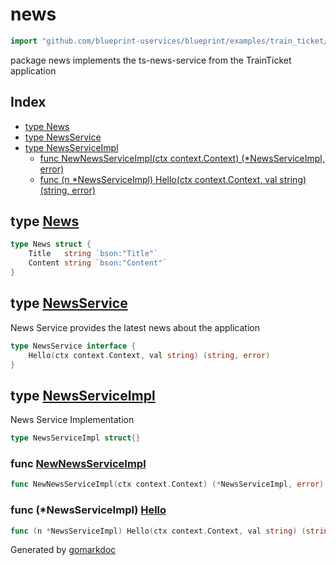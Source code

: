<!-- Code generated by gomarkdoc. DO NOT EDIT -->

# news

```go
import "github.com/blueprint-uservices/blueprint/examples/train_ticket/workflow/news"
```

package news implements the ts\-news\-service from the TrainTicket application

## Index

- [type News](<#News>)
- [type NewsService](<#NewsService>)
- [type NewsServiceImpl](<#NewsServiceImpl>)
  - [func NewNewsServiceImpl\(ctx context.Context\) \(\*NewsServiceImpl, error\)](<#NewNewsServiceImpl>)
  - [func \(n \*NewsServiceImpl\) Hello\(ctx context.Context, val string\) \(string, error\)](<#NewsServiceImpl.Hello>)


<a name="News"></a>
## type [News](<https://gitlab.mpi-sws.org/cld/blueprint2/blueprint/blob/main/examples/train_ticket/workflow/news/data.go#L3-L6>)



```go
type News struct {
    Title   string `bson:"Title"`
    Content string `bson:"Content"`
}
```

<a name="NewsService"></a>
## type [NewsService](<https://gitlab.mpi-sws.org/cld/blueprint2/blueprint/blob/main/examples/train_ticket/workflow/news/newsService.go#L7-L9>)

News Service provides the latest news about the application

```go
type NewsService interface {
    Hello(ctx context.Context, val string) (string, error)
}
```

<a name="NewsServiceImpl"></a>
## type [NewsServiceImpl](<https://gitlab.mpi-sws.org/cld/blueprint2/blueprint/blob/main/examples/train_ticket/workflow/news/newsService.go#L12>)

News Service Implementation

```go
type NewsServiceImpl struct{}
```

<a name="NewNewsServiceImpl"></a>
### func [NewNewsServiceImpl](<https://gitlab.mpi-sws.org/cld/blueprint2/blueprint/blob/main/examples/train_ticket/workflow/news/newsService.go#L14>)

```go
func NewNewsServiceImpl(ctx context.Context) (*NewsServiceImpl, error)
```



<a name="NewsServiceImpl.Hello"></a>
### func \(\*NewsServiceImpl\) [Hello](<https://gitlab.mpi-sws.org/cld/blueprint2/blueprint/blob/main/examples/train_ticket/workflow/news/newsService.go#L18>)

```go
func (n *NewsServiceImpl) Hello(ctx context.Context, val string) (string, error)
```



Generated by [gomarkdoc](<https://github.com/princjef/gomarkdoc>)
